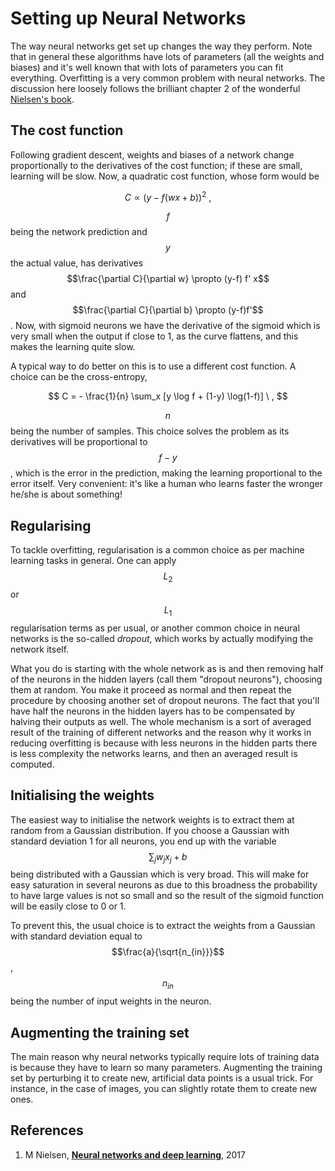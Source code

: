 # Setting up Neural Networks

The way neural networks get set up changes the way they perform. Note that in general these algorithms have lots of parameters \(all the weights and biases\) and it's well known that with lots of parameters you can fit everything. Overfitting is a very common problem with neural networks. The discussion here loosely follows the brilliant chapter 2 of the wonderful [Nielsen's book](setting-up-neural-networks.md#references).

## The cost function

Following gradient descent, weights and biases of a network change proportionally to the derivatives of the cost function; if these are small, learning will be slow. Now, a quadratic cost function, whose form would be

$$
C \propto (y-f(wx+b))^2 \ ,
$$

$$f$$being the network prediction and$$y$$the actual value, has derivatives $$\frac{\partial C}{\partial w} \propto (y-f) f' x$$and$$\frac{\partial C}{\partial b} \propto  (y-f)f'$$. Now, with sigmoid neurons we have the derivative of the sigmoid which is very small when the output if close to 1, as the curve flattens, and this makes the learning quite slow.

A typical way to do better on this is to use a different cost function. A choice can be the cross-entropy,

$$
C = - \frac{1}{n} \sum_x [y \log f + (1-y) \log(1-f)] \ ,
$$

$$n$$being the number of samples. This choice solves the problem as its derivatives will be proportional to$$f - y$$, which is the error in the prediction, making the learning proportional to the error itself. Very convenient: it's like a human who learns faster the wronger he/she is about something!

## Regularising

To tackle overfitting, regularisation is a common choice as per machine learning tasks in general. One can apply$$L_2$$or$$L_1$$regularisation terms as per usual, or another common choice in neural networks is the so-called _dropout_, which works by actually modifying the network itself.

What you do is starting with the whole network as is and then removing half of the neurons in the hidden layers \(call them "dropout neurons"\), choosing them at random. You make it proceed as normal and then repeat the procedure by choosing another set of dropout neurons. The fact that you'll have half the neurons in the hidden layers has to be compensated by halving their outputs as well. The whole mechanism is a sort of averaged result of the training of different networks and the reason why it works in reducing overfitting is because with less neurons in the hidden parts there is less complexity the networks learns, and then an averaged result is computed.

## Initialising the weights

The easiest way to initialise the network weights is to extract them at random from a Gaussian distribution. If you choose a Gaussian with standard deviation 1 for all neurons, you end up with the variable $$\sum_j w_j x_j + b$$being distributed with a Gaussian which is very broad. This will make for easy saturation in several neurons as due to this broadness the probability to have large values is not so small and so the result of the sigmoid function will be easily close to 0 or 1.

To prevent this, the usual choice is to extract the weights from a Gaussian with standard deviation equal to $$\frac{a}{\sqrt{n_{in}}}$$,$$n_{in}$$being the number of input weights in the neuron.

## Augmenting the training set

The main reason why neural networks typically require lots of training data is because they have to learn so many parameters. Augmenting the training set by perturbing it to create new, artificial data points is a usual trick. For instance, in the case of images, you can slightly rotate them to create new ones.

## References

1. M Nielsen, [**Neural networks and deep learning**](http://neuralnetworksanddeeplearning.com/), 2017


